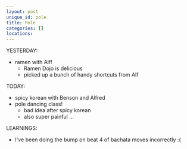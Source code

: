 ```yaml
---
layout: post
unique_id: pole
title: Pole
categories: []
locations: 
---
```


YESTERDAY:
* ramen with Alf!
  * Ramen Dojo is delicious
  * picked up a bunch of handy shortcuts from Alf

TODAY:
* spicy korean with Benson and Alfred
* pole dancing class!
  * bad idea after spicy korean
  * also super painful ...

LEARNINGS:
* I've been doing the bump on beat 4 of bachata moves incorrectly :(
